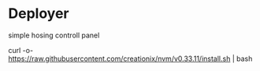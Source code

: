 # Deployer
simple hosing controll panel

curl -o- https://raw.githubusercontent.com/creationix/nvm/v0.33.11/install.sh | bash
